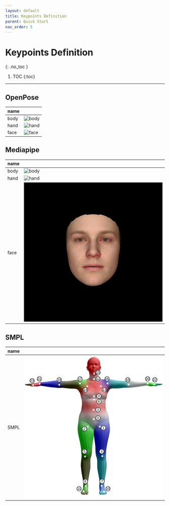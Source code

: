 ```yaml
---
layout: default
title: Keypoints Definition
parent: Quick Start
nav_order: 5
---
```


# Keypoints Definition
{: .no_toc }

1. TOC
{:toc}
---

## OpenPose

|name||
|----|----|
|body|![body](https://raw.githubusercontent.com/CMU-Perceptual-Computing-Lab/openpose/master/.github/media/keypoints_pose_25.png) |
|hand| ![hand](https://raw.githubusercontent.com/CMU-Perceptual-Computing-Lab/openpose/master/.github/media/keypoints_hand.png) |
|face| ![face](https://raw.githubusercontent.com/CMU-Perceptual-Computing-Lab/openpose/master/.github/media/keypoints_face.png) |

## Mediapipe

|name||
|----|----|
|body|![body](https://google.github.io/mediapipe/images/mobile/pose_tracking_full_body_landmarks.png) |
|hand| ![hand](https://google.github.io/mediapipe/images/mobile/hand_landmarks.png) | 
|face| ![face](../images/dataset/mediapipe-facemesh.jpg) |

## SMPL

|name||
|----|----|
|SMPL|![body](../images/dataset/SMPL.png) |
